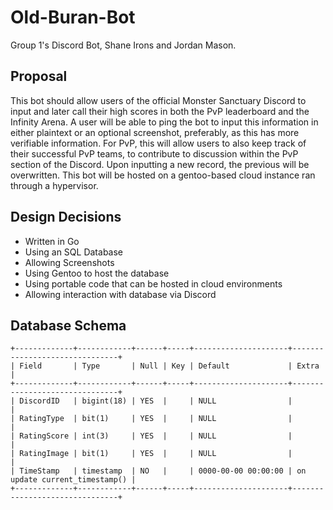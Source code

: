 # Old-Buran-Bot
Group 1's Discord Bot, Shane Irons and Jordan Mason.

## Proposal

This bot should allow users of the official Monster Sanctuary Discord to input and later call their high scores in both the PvP leaderboard and the Infinity Arena. A user will be able to ping the bot to input this information in either plaintext or an optional screenshot, preferably, as this has more verifiable information. For PvP, this will allow users to also keep track of their successful PvP teams, to contribute to discussion within the PvP section of the Discord. Upon inputting a new record, the previous will be overwritten. This bot will be hosted on a gentoo-based cloud instance ran through a hypervisor.

## Design Decisions

* Written in Go
* Using an SQL Database
* Allowing Screenshots
* Using Gentoo to host the database
* Using portable code that can be hosted in cloud environments
* Allowing interaction with database via Discord


## Database Schema
```
+-------------+------------+------+-----+---------------------+-------------------------------+
| Field       | Type       | Null | Key | Default             | Extra                         |
+-------------+------------+------+-----+---------------------+-------------------------------+
| DiscordID   | bigint(18) | YES  |     | NULL                |                               |
| RatingType  | bit(1)     | YES  |     | NULL                |                               |
| RatingScore | int(3)     | YES  |     | NULL                |                               |
| RatingImage | bit(1)     | YES  |     | NULL                |                               |
| TimeStamp   | timestamp  | NO   |     | 0000-00-00 00:00:00 | on update current_timestamp() |
+-------------+------------+------+-----+---------------------+-------------------------------+
```
